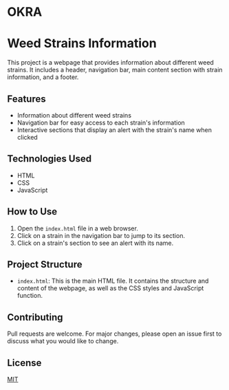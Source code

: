 # OKRA

# Weed Strains Information

This project is a webpage that provides information about different weed strains. It includes a header, navigation bar, main content section with strain information, and a footer.

## Features

- Information about different weed strains
- Navigation bar for easy access to each strain's information
- Interactive sections that display an alert with the strain's name when clicked

## Technologies Used

- HTML
- CSS
- JavaScript

## How to Use

1. Open the `index.html` file in a web browser.
2. Click on a strain in the navigation bar to jump to its section.
3. Click on a strain's section to see an alert with its name.

## Project Structure

- `index.html`: This is the main HTML file. It contains the structure and content of the webpage, as well as the CSS styles and JavaScript function.

## Contributing

Pull requests are welcome. For major changes, please open an issue first to discuss what you would like to change.

## License

[MIT](https://choosealicense.com/licenses/mit/)